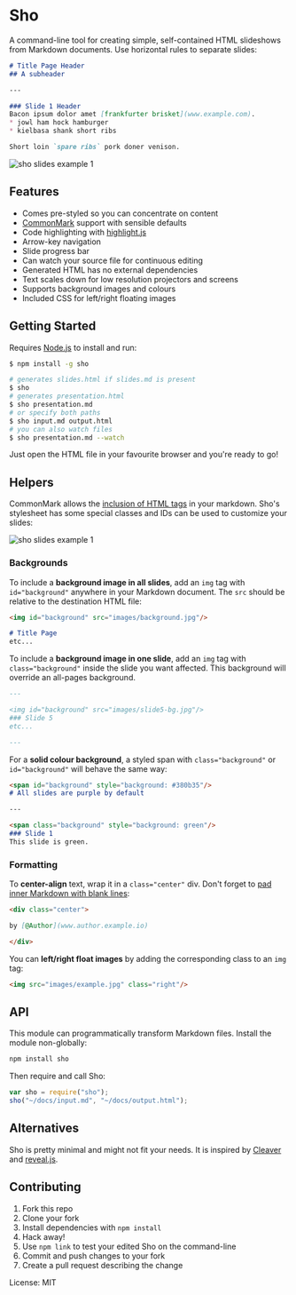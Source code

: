 # Sho
A command-line tool for creating simple, self-contained HTML slideshows from Markdown documents. Use horizontal rules to separate slides:
```md
# Title Page Header
## A subheader

---

### Slide 1 Header
Bacon ipsum dolor amet [frankfurter brisket](www.example.com).
* jowl ham hock hamburger
* kielbasa shank short ribs

Short loin `spare ribs` pork doner venison.
```
![sho slides example 1](http://csauve.github.io/sho/examples/example-1.png)

## Features
* Comes pre-styled so you can concentrate on content
* [CommonMark](http://commonmark.org/) support with sensible defaults
* Code highlighting with [highlight.js](https://highlightjs.org)
* Arrow-key navigation
* Slide progress bar
* Can watch your source file for continuous editing
* Generated HTML has no external dependencies
* Text scales down for low resolution projectors and screens
* Supports background images and colours
* Included CSS for left/right floating images

## Getting Started
Requires [Node.js](https://nodejs.org/download/) to install and run:
```sh
$ npm install -g sho

# generates slides.html if slides.md is present
$ sho
# generates presentation.html
$ sho presentation.md
# or specify both paths
$ sho input.md output.html
# you can also watch files
$ sho presentation.md --watch
```
Just open the HTML file in your favourite browser and you're ready to go!

## Helpers
CommonMark allows the [inclusion of HTML tags](http://spec.commonmark.org/0.21/#html-blocks) in your markdown. Sho's stylesheet has some special classes and IDs can be used to customize your slides:

![sho slides example 1](http://csauve.github.io/sho/examples/example-2.png)

### Backgrounds
To include a **background image in all slides**, add an `img` tag with `id="background"` anywhere in your Markdown document. The `src` should be relative to the destination HTML file:
```md
<img id="background" src="images/background.jpg"/>

# Title Page
etc...
```

To include a **background image in one slide**, add an `img` tag with `class="background"` inside the slide you want affected. This background will override an all-pages background.
```md
---

<img id="background" src="images/slide5-bg.jpg"/>
### Slide 5
etc...

---
```

For a **solid colour background**, a styled span with `class="background"` or `id="background"` will behave the same way:
```md
<span id="background" style="background: #380b35"/>
# All slides are purple by default

---

<span class="background" style="background: green"/>
### Slide 1
This slide is green.
```

### Formatting
To **center-align** text, wrap it in a `class="center"` div. Don't forget to [pad inner Markdown with blank lines](http://spec.commonmark.org/0.21/#example-120):
```md
<div class="center">

by [@Author](www.author.example.io)

</div>
```

You can **left/right float images** by adding the corresponding class to an `img` tag:
```md
<img src="images/example.jpg" class="right"/>
```

## API
This module can programmatically transform Markdown files. Install the module non-globally:
```sh
npm install sho
```

Then require and call Sho:
```js
var sho = require("sho");
sho("~/docs/input.md", "~/docs/output.html");
```

## Alternatives
Sho is pretty minimal and might not fit your needs. It is inspired by [Cleaver](https://github.com/jdan/cleaver) and [reveal.js](http://lab.hakim.se/reveal-js/#/).

## Contributing
1. Fork this repo
2. Clone your fork
3. Install dependencies with `npm install`
4. Hack away!
5. Use `npm link` to test your edited Sho on the command-line
6. Commit and push changes to your fork
7. Create a pull request describing the change

License: MIT
